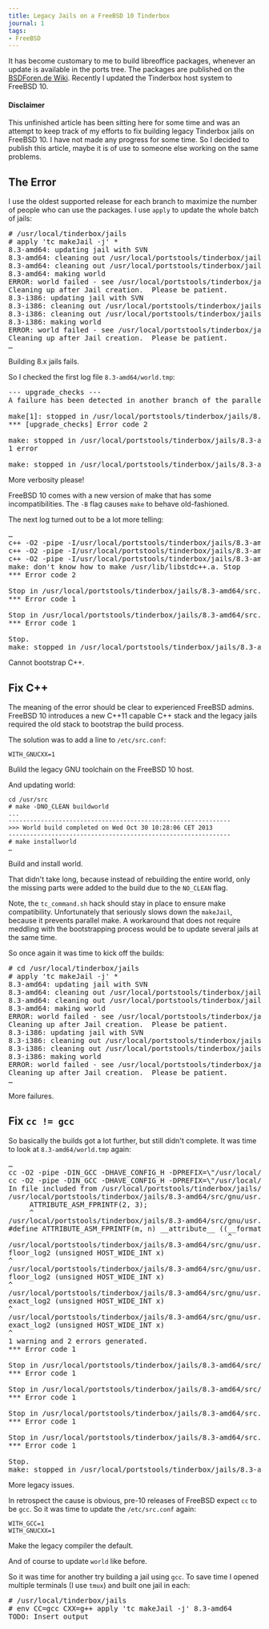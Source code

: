 ```yaml
---
title: Legacy Jails on a FreeBSD 10 Tinderbox
journal: 1
tags:
- FreeBSD
---
```

It has become customary to me to build libreoffice packages, whenever
an update is available in the ports tree. The packages are published
on the
[BSDForen.de Wiki](https://wiki.bsdforen.de/anwendungen:libreoffice_aus_inoffiziellen_paketen).
Recently I updated the Tinderbox host system to FreeBSD 10.

<div class="note warn">
	<h4>Disclaimer</h4>
	<p>
	This unfinished article has been sitting here for some time
	and was an attempt to keep track of my efforts to fix building
	legacy Tinderbox jails on FreeBSD 10. I have not made any
	progress for some time. So I decided to publish this article,
	maybe it is of use to someone else working on the same problems.
	</p>
</div>

The Error
---------

I use the oldest supported release for each branch to maximize the
number of people who can use the packages. I use `apply` to update
the whole batch of jails:

<pre>
# /usr/local/tinderbox/jails
# apply 'tc makeJail -j' *
8.3-amd64: updating jail with SVN
8.3-amd64: cleaning out /usr/local/portstools/tinderbox/jails/8.3-amd64/obj
8.3-amd64: cleaning out /usr/local/portstools/tinderbox/jails/8.3-amd64/tmp
8.3-amd64: making world
<span class="bad">ERROR: world failed - see /usr/local/portstools/tinderbox/jails/8.3-amd64/world.tmp</span>
Cleaning up after Jail creation.  Please be patient.
8.3-i386: updating jail with SVN
8.3-i386: cleaning out /usr/local/portstools/tinderbox/jails/8.3-i386/obj
8.3-i386: cleaning out /usr/local/portstools/tinderbox/jails/8.3-i386/tmp
8.3-i386: making world
<span class="bad">ERROR: world failed - see /usr/local/portstools/tinderbox/jails/8.3-i386/world.tmp</span>
Cleaning up after Jail creation.  Please be patient.
…
</pre>
Building 8.x jails fails.

So I checked the first log file `8.3-amd64/world.tmp`:

<pre>
--- upgrade_checks ---
A failure has been detected in another branch of the parallel make

make[1]: stopped in /usr/local/portstools/tinderbox/jails/8.3-amd64/src
*** [upgrade_checks] Error code 2

make: stopped in /usr/local/portstools/tinderbox/jails/8.3-amd64/src
1 error

make: stopped in /usr/local/portstools/tinderbox/jails/8.3-amd64/src
</pre>
More verbosity please!

FreeBSD 10 comes with a new version of make that has some incompatibilities.
The `-B` flag causes `make` to behave old-fashioned.

The next log turned out to be a lot more telling:

<pre>
…
c++ -O2 -pipe -I/usr/local/portstools/tinderbox/jails/8.3-amd64/obj/usr/local/portstools/tinderbox/jails/8.3-amd64/src/tmp/legacy/usr/include -I/usr/local/portstools/tinderbox/jails/8.3-amd64/src/gnu/usr.bin/gperf/../../../contrib/gperf/lib -I/usr/local/portstools/tinderbox/jails/8.3-amd64/src/gnu/usr.bin/gperf -c /usr/local/portstools/tinderbox/jails/8.3-amd64/src/gnu/usr.bin/gperf/../../../contrib/gperf/src/version.cc
c++ -O2 -pipe -I/usr/local/portstools/tinderbox/jails/8.3-amd64/obj/usr/local/portstools/tinderbox/jails/8.3-amd64/src/tmp/legacy/usr/include -I/usr/local/portstools/tinderbox/jails/8.3-amd64/src/gnu/usr.bin/gperf/../../../contrib/gperf/lib -I/usr/local/portstools/tinderbox/jails/8.3-amd64/src/gnu/usr.bin/gperf -c /usr/local/portstools/tinderbox/jails/8.3-amd64/src/gnu/usr.bin/gperf/../../../contrib/gperf/lib/getline.cc
c++ -O2 -pipe -I/usr/local/portstools/tinderbox/jails/8.3-amd64/obj/usr/local/portstools/tinderbox/jails/8.3-amd64/src/tmp/legacy/usr/include -I/usr/local/portstools/tinderbox/jails/8.3-amd64/src/gnu/usr.bin/gperf/../../../contrib/gperf/lib -I/usr/local/portstools/tinderbox/jails/8.3-amd64/src/gnu/usr.bin/gperf -c /usr/local/portstools/tinderbox/jails/8.3-amd64/src/gnu/usr.bin/gperf/../../../contrib/gperf/lib/hash.cc
<span class="bad">make: don't know how to make /usr/lib/libstdc++.a. Stop</span>
*** Error code 2

Stop in /usr/local/portstools/tinderbox/jails/8.3-amd64/src.
*** Error code 1

Stop in /usr/local/portstools/tinderbox/jails/8.3-amd64/src.
*** Error code 1

Stop.
make: stopped in /usr/local/portstools/tinderbox/jails/8.3-amd64/src
</pre>
Cannot bootstrap C++.

Fix C++
-------

The meaning of the error should be clear to experienced FreeBSD admins.
FreeBSD 10 introduces a new C++11 capable C++ stack and the legacy
jails required the old stack to bootstrap the build process.

The solution was to add a line to `/etc/src.conf`:

~~~ make
WITH_GNUCXX=1
~~~
Bulild the legacy GNU toolchain on the FreeBSD 10 host.


And updating world:

~~~
cd /usr/src
# make -DNO_CLEAN buildworld
...
--------------------------------------------------------------
>>> World build completed on Wed Oct 30 10:28:06 CET 2013
--------------------------------------------------------------
# make installworld
…
~~~
Build and install world.

That didn't take long, because instead of rebuilding the entire world,
only the missing parts were added to the build due to the `NO_CLEAN`
flag.

Note, the `tc_command.sh` hack should stay in place to ensure make
compatibility. Unfortunately that seriously slows down the `makeJail`,
because it prevents parallel make. A workaround that does not require
meddling with the bootstrapping process would be to update several
jails at the same time.

So once again it was time to kick off the builds:

<pre>
# cd /usr/local/tinderbox/jails
# apply 'tc makeJail -j' *
8.3-amd64: updating jail with SVN
8.3-amd64: cleaning out /usr/local/portstools/tinderbox/jails/8.3-amd64/obj
8.3-amd64: cleaning out /usr/local/portstools/tinderbox/jails/8.3-amd64/tmp
8.3-amd64: making world
<span class="bad">ERROR: world failed - see /usr/local/portstools/tinderbox/jails/8.3-amd64/world.tmp</span>
Cleaning up after Jail creation.  Please be patient.
8.3-i386: updating jail with SVN
8.3-i386: cleaning out /usr/local/portstools/tinderbox/jails/8.3-i386/obj
8.3-i386: cleaning out /usr/local/portstools/tinderbox/jails/8.3-i386/tmp
8.3-i386: making world
<span class="bad">ERROR: world failed - see /usr/local/portstools/tinderbox/jails/8.3-i386/world.tmp</span>
Cleaning up after Jail creation.  Please be patient.
…
</pre>
More failures.

Fix `cc != gcc`
---------------

So basically the builds got a lot further, but still didn't complete.
It was time to look at `8.3-amd64/world.tmp` again:

<pre>
…
cc -O2 -pipe -DIN_GCC -DHAVE_CONFIG_H -DPREFIX=\"/usr/local/portstools/tinderbox/jails/8.3-amd64/obj/usr/local/portstools/tinderbox/jails/8.3-amd64/src/tmp/usr\" -I/usr/local/portstools/tinderbox/jails/8.3-amd64/obj/usr/local/portstools/tinderbox/jails/8.3-amd64/src/tmp/usr/local/portstools/tinderbox/jails/8.3-amd64/src/gnu/usr.bin/cc/cc_int/../cc_tools -I/usr/local/portstools/tinderbox/jails/8.3-amd64/src/gnu/usr.bin/cc/cc_int/../cc_tools -I/usr/local/portstools/tinderbox/jails/8.3-amd64/src/gnu/usr.bin/cc/cc_int/../../../../contrib/gcc -I/usr/local/portstools/tinderbox/jails/8.3-amd64/src/gnu/usr.bin/cc/cc_int/../../../../contrib/gcc/config -I/usr/local/portstools/tinderbox/jails/8.3-amd64/src/gnu/usr.bin/cc/cc_int/../../../../contrib/gcclibs/include -I/usr/local/portstools/tinderbox/jails/8.3-amd64/src/gnu/usr.bin/cc/cc_int/../../../../contrib/gcclibs/libcpp/include -I/usr/local/portstools/tinderbox/jails/8.3-amd64/src/gnu/usr.bin/cc/cc_int/../../../../contrib/gcclibs/libdecnumber   -I/usr/local/portstools/tinderbox/jails/8.3-amd64/obj/usr/local/portstools/tinderbox/jails/8.3-amd64/src/tmp/legacy/usr/include -c /usr/local/portstools/tinderbox/jails/8.3-amd64/src/gnu/usr.bin/cc/cc_int/../../../../contrib/gcc/timevar.c
cc -O2 -pipe -DIN_GCC -DHAVE_CONFIG_H -DPREFIX=\"/usr/local/portstools/tinderbox/jails/8.3-amd64/obj/usr/local/portstools/tinderbox/jails/8.3-amd64/src/tmp/usr\" -I/usr/local/portstools/tinderbox/jails/8.3-amd64/obj/usr/local/portstools/tinderbox/jails/8.3-amd64/src/tmp/usr/local/portstools/tinderbox/jails/8.3-amd64/src/gnu/usr.bin/cc/cc_int/../cc_tools -I/usr/local/portstools/tinderbox/jails/8.3-amd64/src/gnu/usr.bin/cc/cc_int/../cc_tools -I/usr/local/portstools/tinderbox/jails/8.3-amd64/src/gnu/usr.bin/cc/cc_int/../../../../contrib/gcc -I/usr/local/portstools/tinderbox/jails/8.3-amd64/src/gnu/usr.bin/cc/cc_int/../../../../contrib/gcc/config -I/usr/local/portstools/tinderbox/jails/8.3-amd64/src/gnu/usr.bin/cc/cc_int/../../../../contrib/gcclibs/include -I/usr/local/portstools/tinderbox/jails/8.3-amd64/src/gnu/usr.bin/cc/cc_int/../../../../contrib/gcclibs/libcpp/include -I/usr/local/portstools/tinderbox/jails/8.3-amd64/src/gnu/usr.bin/cc/cc_int/../../../../contrib/gcclibs/libdecnumber   -I/usr/local/portstools/tinderbox/jails/8.3-amd64/obj/usr/local/portstools/tinderbox/jails/8.3-amd64/src/tmp/legacy/usr/include -DTARGET_NAME=\"amd64-undermydesk-freebsd\" -c /usr/local/portstools/tinderbox/jails/8.3-amd64/src/gnu/usr.bin/cc/cc_int/../../../../contrib/gcc/toplev.c
In file included from /usr/local/portstools/tinderbox/jails/8.3-amd64/src/gnu/usr.bin/cc/cc_int/../../../../contrib/gcc/toplev.c:58:
/usr/local/portstools/tinderbox/jails/8.3-amd64/src/gnu/usr.bin/cc/cc_int/../../../../contrib/gcc/output.h:123:6: warning: 'format' attribute argument not supported: __asm_fprintf__ [-Wignored-attributes]
     ATTRIBUTE_ASM_FPRINTF(2, 3);
     ^
/usr/local/portstools/tinderbox/jails/8.3-amd64/src/gnu/usr.bin/cc/cc_int/../../../../contrib/gcc/output.h:113:53: note: expanded from macro 'ATTRIBUTE_ASM_FPRINTF'
#define ATTRIBUTE_ASM_FPRINTF(m, n) __attribute__ ((__format__ (__asm_fprintf__, m, n))) ATTRIBUTE_NONNULL(m)
                                                    ^
/usr/local/portstools/tinderbox/jails/8.3-amd64/src/gnu/usr.bin/cc/cc_int/../../../../contrib/gcc/toplev.c:542:1: error: redefinition of a 'extern inline' function 'floor_log2' is not supported in C99 mode
floor_log2 (unsigned HOST_WIDE_INT x)
^
/usr/local/portstools/tinderbox/jails/8.3-amd64/src/gnu/usr.bin/cc/cc_int/../../../../contrib/gcc/toplev.h:174:1: note: previous definition is here
floor_log2 (unsigned HOST_WIDE_INT x)
^
/usr/local/portstools/tinderbox/jails/8.3-amd64/src/gnu/usr.bin/cc/cc_int/../../../../contrib/gcc/toplev.c:577:1: <span class="bad">error: redefinition of a 'extern inline' function 'exact_log2' is not supported in C99 mode</span>
exact_log2 (unsigned HOST_WIDE_INT x)
^
/usr/local/portstools/tinderbox/jails/8.3-amd64/src/gnu/usr.bin/cc/cc_int/../../../../contrib/gcc/toplev.h:180:1: note: previous definition is here
exact_log2 (unsigned HOST_WIDE_INT x)
^
1 warning and 2 errors generated.
*** Error code 1

Stop in /usr/local/portstools/tinderbox/jails/8.3-amd64/src/gnu/usr.bin/cc/cc_int.
*** Error code 1

Stop in /usr/local/portstools/tinderbox/jails/8.3-amd64/src/gnu/usr.bin/cc.
*** Error code 1

Stop in /usr/local/portstools/tinderbox/jails/8.3-amd64/src.
*** Error code 1

Stop in /usr/local/portstools/tinderbox/jails/8.3-amd64/src.
*** Error code 1

Stop.
make: stopped in /usr/local/portstools/tinderbox/jails/8.3-amd64/src
</pre>
More legacy issues.

In retrospect the cause is obvious, pre-10 releases of FreeBSD expect
`cc` to be `gcc`. So it was time to update the `/etc/src.conf` again:

~~~ make
WITH_GCC=1
WITH_GNUCXX=1
~~~

Make the legacy compiler the default.

And of course to update `world` like before.

So it was time for another try building a jail using `gcc`. To save
time I opened multiple terminals (I use `tmux`) and built one jail
in each:

<pre>
# /usr/local/tinderbox/jails
# env CC=gcc CXX=g++ apply 'tc makeJail -j' 8.3-amd64
TODO: Insert output
</pre>
